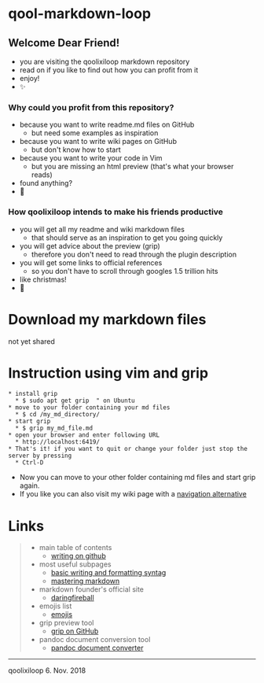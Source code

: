 # qool-markdown-loop

## Welcome Dear Friend!  
* you are visiting the qoolixiloop markdown repository
* read on if you like to find out how you can profit from it
* enjoy!
* :sparkles:


### Why could you profit from this repository?
* because you want to write readme.md files on GitHub
  * but need some examples as inspiration 
* because you want to write wiki pages on GitHub
  * but don't know how to start
* because you want to write your code in Vim 
  * but you are missing an html preview (that's what your browser reads)
* found anything?
* :dizzy:


### How qoolixiloop intends to make his friends productive
* you will get all my readme and wiki markdown files
  * that should serve as an inspiration to get you going quickly
* you will get advice about the preview (grip)
  * therefore you don't need to read through the plugin description
* you will get some links to official references
  * so you don't have to scroll through googles 1.5 trillion hits
* like christmas!
* :sparkling_heart:


# Download my markdown files
not yet shared


# Instruction using vim and grip
    * install grip 
      * $ sudo apt get grip  " on Ubuntu
    * move to your folder containing your md files
      * $ cd /my_md_directory/
    * start grip
      * $ grip my_md_file.md
    * open your browser and enter following URL
      * http://localhost:6419/ 
    * That's it! if you want to quit or change your folder just stop the server by pressing
      * Ctrl-D
* Now you can move to your other folder containing md files and start grip again.
* If you like you can also visit my wiki page with a [navigation alternative](https://github.com/qoolixiloop/qool-markdown-loop/wiki/browser-navigation-with-grip-running)

# Links
> * main table of contents
>   * [writing on github](https://help.github.com/categories/writing-on-github/)
> * most useful subpages
>   * [basic writing and formatting syntag](https://help.github.com/articles/basic-writing-and-formatting-syntax/)
>   * [mastering markdown](https://guides.github.com/features/mastering-markdown/)
> * markdown founder's official site  
>   * [daringfireball](https://daringfireball.net/projects/markdown/)
> * emojis list
>   * [emojis](https://gist.github.com/rxaviers/7360908)
> * grip preview tool
>   * [grip on GitHub](https://github.com/joeyespo/grip)
> * pandoc document conversion tool
>   * [pandoc document converter](https://pandoc.org/)


------------------------
qoolixiloop 6. Nov. 2018
 

